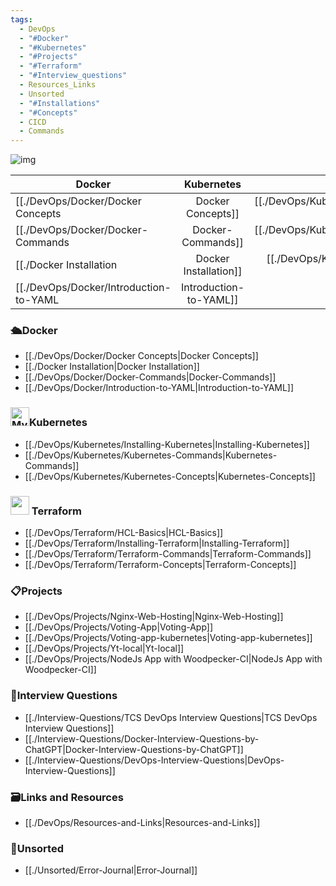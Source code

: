 ```yaml
---
tags:
  - DevOps
  - "#Docker"
  - "#Kubernetes"
  - "#Projects"
  - "#Terraform"
  - "#Interview_questions"
  - Resources_Links
  - Unsorted
  - "#Installations"
  - "#Concepts"
  - CICD
  - Commands
---
```


![img](http://static.planetminecraft.com/files/resource_media/screenshot/1134/2011-08-24_154745_353846.jpg)


| **Docker** | **Kubernetes** | **Terraform** |
| ---- | :--: | ---: |
| [[./DevOps/Docker/Docker Concepts|Docker Concepts]] | [[./DevOps/Kubernetes/Kubernetes-Concepts|Kubernetes-Concepts]] | [[./DevOps/Terraform/Terraform-Concepts|Terraform-Concepts]] |
| [[./DevOps/Docker/Docker-Commands|Docker-Commands]] | [[./DevOps/Kubernetes/Kubernetes-Commands|Kubernetes-Commands]] | [[./DevOps/Terraform/Terraform-Commands|Terraform-Commands]] |
| [[./Docker Installation|Docker Installation]]<br> | [[./DevOps/Kubernetes/Installing-Kubernetes|Installing-Kubernetes]] | [[./DevOps/Terraform/Installing-Terraform|Installing-Terraform]] |
| [[./DevOps/Docker/Introduction-to-YAML|Introduction-to-YAML]] |  | [[./DevOps/Terraform/HCL-Basics|HCL-Basics]] |

### 🛳️Docker
- [[./DevOps/Docker/Docker Concepts|Docker Concepts]]
- [[./Docker Installation|Docker Installation]]
- [[./DevOps/Docker/Docker-Commands|Docker-Commands]]
- [[./DevOps/Docker/Introduction-to-YAML|Introduction-to-YAML]] 
### <img src="https://duckduckgo.com/i/2ecee014.png" alt="My Image" width="30" height="30">Kubernetes
- [[./DevOps/Kubernetes/Installing-Kubernetes|Installing-Kubernetes]]
- [[./DevOps/Kubernetes/Kubernetes-Commands|Kubernetes-Commands]]
- [[./DevOps/Kubernetes/Kubernetes-Concepts|Kubernetes-Concepts]]
### <img src="https://external-content.duckduckgo.com/iu/?u=https%3A%2F%2Fwww.pinclipart.com%2Fpicdir%2Fbig%2F519-5197888_terraform-terraform-icon-png-clipart.png&f=1&nofb=1&ipt=e8b22dedcfcad4db22a5b397ffd8ff254a9b597c07afdb55584393cda576139e&ipo=images" width="30px" height="30px"> Terraform
- [[./DevOps/Terraform/HCL-Basics|HCL-Basics]]
- [[./DevOps/Terraform/Installing-Terraform|Installing-Terraform]]
- [[./DevOps/Terraform/Terraform-Commands|Terraform-Commands]]
- [[./DevOps/Terraform/Terraform-Concepts|Terraform-Concepts]]
### 📋Projects
- [[./DevOps/Projects/Nginx-Web-Hosting|Nginx-Web-Hosting]]
- [[./DevOps/Projects/Voting-App|Voting-App]]
- [[./DevOps/Projects/Voting-app-kubernetes|Voting-app-kubernetes]]
- [[./DevOps/Projects/Yt-local|Yt-local]]
- [[./DevOps/Projects/NodeJs App with Woodpecker-CI|NodeJs App with Woodpecker-CI]]
### 💼Interview Questions
- [[./Interview-Questions/TCS DevOps Interview Questions|TCS DevOps Interview Questions]]
- [[./Interview-Questions/Docker-Interview-Questions-by-ChatGPT|Docker-Interview-Questions-by-ChatGPT]]
- [[./Interview-Questions/DevOps-Interview-Questions|DevOps-Interview-Questions]]
### 🗃️Links and Resources
- [[./DevOps/Resources-and-Links|Resources-and-Links]]
### 🎋Unsorted
- [[./Unsorted/Error-Journal|Error-Journal]]
